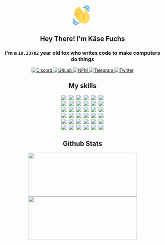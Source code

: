 <div><p align=center><img src=./resources/images/wave.gif width=64px height=64px></p><h2 align=center>Hey There! I'm Käse Fuchs</h2><h3 align=center>I'm a <code>18.23782</code> year old fox who writes code to make computers do things</h3><p align=center><a href=https://discord.com/users/507526681125322772><img alt=Discord src="https://img.shields.io/badge/Discord-5865F2?logo=discord&logoColor=white&style=flat-square#3103b40ff5240df53d9a70405eeb3b3d"> </a><a href=https://gitlab.com/kasefuchs><img alt=GitLab src="https://img.shields.io/badge/GitLab-330F63?logo=gitlab&logoColor=white&style=flat-square#3103b40ff5240df53d9a70405eeb3b3d"> </a><a href=https://npmjs.com/~kasefuchs><img alt=NPM src="https://img.shields.io/badge/NPM-CB3837?logo=npm&logoColor=white&style=flat-square#3103b40ff5240df53d9a70405eeb3b3d"> </a><a href=https://t.me/kasefuchs><img alt=Telegram src="https://img.shields.io/badge/Telegram-2CA5E0?logo=telegram&logoColor=white&style=flat-square#3103b40ff5240df53d9a70405eeb3b3d"> </a><a href=https://twitter.com/kasefuchs><img alt=Twitter src="https://img.shields.io/badge/Twitter-1DA1F2?logo=twitter&logoColor=white&style=flat-square#3103b40ff5240df53d9a70405eeb3b3d"></a></p><h2 align=center>My skills</h2><p align=center><a href=https://aws.amazon.com/ ><picture><source srcset="https://skillicons.dev/icons?i=aws&theme=dark#3103b40ff5240df53d9a70405eeb3b3d" media="(prefers-color-scheme: dark)"><source srcset="https://skillicons.dev/icons?i=aws&theme=light#3103b40ff5240df53d9a70405eeb3b3d" media="(prefers-color-scheme: light), (prefers-color-scheme: no-preference)"><img src="https://skillicons.dev/icons?i=aws&theme=light#3103b40ff5240df53d9a70405eeb3b3d"></picture></a>&nbsp;&nbsp;<a href=https://en.wikipedia.org/wiki/Bash_(Unix_shell)><picture><source srcset="https://skillicons.dev/icons?i=bash&theme=dark#3103b40ff5240df53d9a70405eeb3b3d" media="(prefers-color-scheme: dark)"><source srcset="https://skillicons.dev/icons?i=bash&theme=light#3103b40ff5240df53d9a70405eeb3b3d" media="(prefers-color-scheme: light), (prefers-color-scheme: no-preference)"><img src="https://skillicons.dev/icons?i=bash&theme=light#3103b40ff5240df53d9a70405eeb3b3d"></picture></a>&nbsp;&nbsp;<a href=https://discord.com/developers/docs><picture><source srcset="https://skillicons.dev/icons?i=bots&theme=dark#3103b40ff5240df53d9a70405eeb3b3d" media="(prefers-color-scheme: dark)"><source srcset="https://skillicons.dev/icons?i=bots&theme=light#3103b40ff5240df53d9a70405eeb3b3d" media="(prefers-color-scheme: light), (prefers-color-scheme: no-preference)"><img src="https://skillicons.dev/icons?i=bots&theme=light#3103b40ff5240df53d9a70405eeb3b3d"></picture></a>&nbsp;&nbsp;<a href=https://www.cloudflare.com/ ><picture><source srcset="https://skillicons.dev/icons?i=cloudflare&theme=dark#3103b40ff5240df53d9a70405eeb3b3d" media="(prefers-color-scheme: dark)"><source srcset="https://skillicons.dev/icons?i=cloudflare&theme=light#3103b40ff5240df53d9a70405eeb3b3d" media="(prefers-color-scheme: light), (prefers-color-scheme: no-preference)"><img src="https://skillicons.dev/icons?i=cloudflare&theme=light#3103b40ff5240df53d9a70405eeb3b3d"></picture></a>&nbsp;&nbsp;<a href=https://en.wikipedia.org/wiki/CSS><picture><source srcset="https://skillicons.dev/icons?i=css&theme=dark#3103b40ff5240df53d9a70405eeb3b3d" media="(prefers-color-scheme: dark)"><source srcset="https://skillicons.dev/icons?i=css&theme=light#3103b40ff5240df53d9a70405eeb3b3d" media="(prefers-color-scheme: light), (prefers-color-scheme: no-preference)"><img src="https://skillicons.dev/icons?i=css&theme=light#3103b40ff5240df53d9a70405eeb3b3d"></picture></a>&nbsp;&nbsp;<a href=https://www.docker.com/ ><picture><source srcset="https://skillicons.dev/icons?i=docker&theme=dark#3103b40ff5240df53d9a70405eeb3b3d" media="(prefers-color-scheme: dark)"><source srcset="https://skillicons.dev/icons?i=docker&theme=light#3103b40ff5240df53d9a70405eeb3b3d" media="(prefers-color-scheme: light), (prefers-color-scheme: no-preference)"><img src="https://skillicons.dev/icons?i=docker&theme=light#3103b40ff5240df53d9a70405eeb3b3d"></picture></a><br><a href=https://www.electronjs.org/ ><picture><source srcset="https://skillicons.dev/icons?i=electron&theme=dark#3103b40ff5240df53d9a70405eeb3b3d" media="(prefers-color-scheme: dark)"><source srcset="https://skillicons.dev/icons?i=electron&theme=light#3103b40ff5240df53d9a70405eeb3b3d" media="(prefers-color-scheme: light), (prefers-color-scheme: no-preference)"><img src="https://skillicons.dev/icons?i=electron&theme=light#3103b40ff5240df53d9a70405eeb3b3d"></picture></a>&nbsp;&nbsp;<a href=https://expressjs.com/ ><picture><source srcset="https://skillicons.dev/icons?i=express&theme=dark#3103b40ff5240df53d9a70405eeb3b3d" media="(prefers-color-scheme: dark)"><source srcset="https://skillicons.dev/icons?i=express&theme=light#3103b40ff5240df53d9a70405eeb3b3d" media="(prefers-color-scheme: light), (prefers-color-scheme: no-preference)"><img src="https://skillicons.dev/icons?i=express&theme=light#3103b40ff5240df53d9a70405eeb3b3d"></picture></a>&nbsp;&nbsp;<a href=https://www.figma.com/ ><picture><source srcset="https://skillicons.dev/icons?i=figma&theme=dark#3103b40ff5240df53d9a70405eeb3b3d" media="(prefers-color-scheme: dark)"><source srcset="https://skillicons.dev/icons?i=figma&theme=light#3103b40ff5240df53d9a70405eeb3b3d" media="(prefers-color-scheme: light), (prefers-color-scheme: no-preference)"><img src="https://skillicons.dev/icons?i=figma&theme=light#3103b40ff5240df53d9a70405eeb3b3d"></picture></a>&nbsp;&nbsp;<a href=https://firebase.google.com/ ><picture><source srcset="https://skillicons.dev/icons?i=firebase&theme=dark#3103b40ff5240df53d9a70405eeb3b3d" media="(prefers-color-scheme: dark)"><source srcset="https://skillicons.dev/icons?i=firebase&theme=light#3103b40ff5240df53d9a70405eeb3b3d" media="(prefers-color-scheme: light), (prefers-color-scheme: no-preference)"><img src="https://skillicons.dev/icons?i=firebase&theme=light#3103b40ff5240df53d9a70405eeb3b3d"></picture></a>&nbsp;&nbsp;<a href=https://flask.palletsprojects.com/ ><picture><source srcset="https://skillicons.dev/icons?i=flask&theme=dark#3103b40ff5240df53d9a70405eeb3b3d" media="(prefers-color-scheme: dark)"><source srcset="https://skillicons.dev/icons?i=flask&theme=light#3103b40ff5240df53d9a70405eeb3b3d" media="(prefers-color-scheme: light), (prefers-color-scheme: no-preference)"><img src="https://skillicons.dev/icons?i=flask&theme=light#3103b40ff5240df53d9a70405eeb3b3d"></picture></a>&nbsp;&nbsp;<a href=https://cloud.google.com/ ><picture><source srcset="https://skillicons.dev/icons?i=gcp&theme=dark#3103b40ff5240df53d9a70405eeb3b3d" media="(prefers-color-scheme: dark)"><source srcset="https://skillicons.dev/icons?i=gcp&theme=light#3103b40ff5240df53d9a70405eeb3b3d" media="(prefers-color-scheme: light), (prefers-color-scheme: no-preference)"><img src="https://skillicons.dev/icons?i=gcp&theme=light#3103b40ff5240df53d9a70405eeb3b3d"></picture></a><br><a href=https://git-scm.com/ ><picture><source srcset="https://skillicons.dev/icons?i=git&theme=dark#3103b40ff5240df53d9a70405eeb3b3d" media="(prefers-color-scheme: dark)"><source srcset="https://skillicons.dev/icons?i=git&theme=light#3103b40ff5240df53d9a70405eeb3b3d" media="(prefers-color-scheme: light), (prefers-color-scheme: no-preference)"><img src="https://skillicons.dev/icons?i=git&theme=light#3103b40ff5240df53d9a70405eeb3b3d"></picture></a>&nbsp;&nbsp;<a href=https://github.com/ ><picture><source srcset="https://skillicons.dev/icons?i=github&theme=dark#3103b40ff5240df53d9a70405eeb3b3d" media="(prefers-color-scheme: dark)"><source srcset="https://skillicons.dev/icons?i=github&theme=light#3103b40ff5240df53d9a70405eeb3b3d" media="(prefers-color-scheme: light), (prefers-color-scheme: no-preference)"><img src="https://skillicons.dev/icons?i=github&theme=light#3103b40ff5240df53d9a70405eeb3b3d"></picture></a>&nbsp;&nbsp;<a href=https://gitlab.com/ ><picture><source srcset="https://skillicons.dev/icons?i=gitlab&theme=dark#3103b40ff5240df53d9a70405eeb3b3d" media="(prefers-color-scheme: dark)"><source srcset="https://skillicons.dev/icons?i=gitlab&theme=light#3103b40ff5240df53d9a70405eeb3b3d" media="(prefers-color-scheme: light), (prefers-color-scheme: no-preference)"><img src="https://skillicons.dev/icons?i=gitlab&theme=light#3103b40ff5240df53d9a70405eeb3b3d"></picture></a>&nbsp;&nbsp;<a href=https://www.heroku.com/ ><picture><source srcset="https://skillicons.dev/icons?i=heroku&theme=dark#3103b40ff5240df53d9a70405eeb3b3d" media="(prefers-color-scheme: dark)"><source srcset="https://skillicons.dev/icons?i=heroku&theme=light#3103b40ff5240df53d9a70405eeb3b3d" media="(prefers-color-scheme: light), (prefers-color-scheme: no-preference)"><img src="https://skillicons.dev/icons?i=heroku&theme=light#3103b40ff5240df53d9a70405eeb3b3d"></picture></a>&nbsp;&nbsp;<a href=https://en.wikipedia.org/wiki/HTML><picture><source srcset="https://skillicons.dev/icons?i=html&theme=dark#3103b40ff5240df53d9a70405eeb3b3d" media="(prefers-color-scheme: dark)"><source srcset="https://skillicons.dev/icons?i=html&theme=light#3103b40ff5240df53d9a70405eeb3b3d" media="(prefers-color-scheme: light), (prefers-color-scheme: no-preference)"><img src="https://skillicons.dev/icons?i=html&theme=light#3103b40ff5240df53d9a70405eeb3b3d"></picture></a>&nbsp;&nbsp;<a href=https://en.wikipedia.org/wiki/JavaScript><picture><source srcset="https://skillicons.dev/icons?i=js&theme=dark#3103b40ff5240df53d9a70405eeb3b3d" media="(prefers-color-scheme: dark)"><source srcset="https://skillicons.dev/icons?i=js&theme=light#3103b40ff5240df53d9a70405eeb3b3d" media="(prefers-color-scheme: light), (prefers-color-scheme: no-preference)"><img src="https://skillicons.dev/icons?i=js&theme=light#3103b40ff5240df53d9a70405eeb3b3d"></picture></a><br><a href=https://en.wikipedia.org/wiki/Linux><picture><source srcset="https://skillicons.dev/icons?i=linux&theme=dark#3103b40ff5240df53d9a70405eeb3b3d" media="(prefers-color-scheme: dark)"><source srcset="https://skillicons.dev/icons?i=linux&theme=light#3103b40ff5240df53d9a70405eeb3b3d" media="(prefers-color-scheme: light), (prefers-color-scheme: no-preference)"><img src="https://skillicons.dev/icons?i=linux&theme=light#3103b40ff5240df53d9a70405eeb3b3d"></picture></a>&nbsp;&nbsp;<a href=https://mui.com/ ><picture><source srcset="https://skillicons.dev/icons?i=materialui&theme=dark#3103b40ff5240df53d9a70405eeb3b3d" media="(prefers-color-scheme: dark)"><source srcset="https://skillicons.dev/icons?i=materialui&theme=light#3103b40ff5240df53d9a70405eeb3b3d" media="(prefers-color-scheme: light), (prefers-color-scheme: no-preference)"><img src="https://skillicons.dev/icons?i=materialui&theme=light#3103b40ff5240df53d9a70405eeb3b3d"></picture></a>&nbsp;&nbsp;<a href=https://en.wikipedia.org/wiki/Markdown><picture><source srcset="https://skillicons.dev/icons?i=md&theme=dark#3103b40ff5240df53d9a70405eeb3b3d" media="(prefers-color-scheme: dark)"><source srcset="https://skillicons.dev/icons?i=md&theme=light#3103b40ff5240df53d9a70405eeb3b3d" media="(prefers-color-scheme: light), (prefers-color-scheme: no-preference)"><img src="https://skillicons.dev/icons?i=md&theme=light#3103b40ff5240df53d9a70405eeb3b3d"></picture></a>&nbsp;&nbsp;<a href=https://www.mongodb.com/ ><picture><source srcset="https://skillicons.dev/icons?i=mongodb&theme=dark#3103b40ff5240df53d9a70405eeb3b3d" media="(prefers-color-scheme: dark)"><source srcset="https://skillicons.dev/icons?i=mongodb&theme=light#3103b40ff5240df53d9a70405eeb3b3d" media="(prefers-color-scheme: light), (prefers-color-scheme: no-preference)"><img src="https://skillicons.dev/icons?i=mongodb&theme=light#3103b40ff5240df53d9a70405eeb3b3d"></picture></a>&nbsp;&nbsp;<a href=https://www.mysql.com/ ><picture><source srcset="https://skillicons.dev/icons?i=mysql&theme=dark#3103b40ff5240df53d9a70405eeb3b3d" media="(prefers-color-scheme: dark)"><source srcset="https://skillicons.dev/icons?i=mysql&theme=light#3103b40ff5240df53d9a70405eeb3b3d" media="(prefers-color-scheme: light), (prefers-color-scheme: no-preference)"><img src="https://skillicons.dev/icons?i=mysql&theme=light#3103b40ff5240df53d9a70405eeb3b3d"></picture></a>&nbsp;&nbsp;<a href=https://nextjs.org/ ><picture><source srcset="https://skillicons.dev/icons?i=nextjs&theme=dark#3103b40ff5240df53d9a70405eeb3b3d" media="(prefers-color-scheme: dark)"><source srcset="https://skillicons.dev/icons?i=nextjs&theme=light#3103b40ff5240df53d9a70405eeb3b3d" media="(prefers-color-scheme: light), (prefers-color-scheme: no-preference)"><img src="https://skillicons.dev/icons?i=nextjs&theme=light#3103b40ff5240df53d9a70405eeb3b3d"></picture></a><br><a href=https://nodejs.org/en/ ><picture><source srcset="https://skillicons.dev/icons?i=nodejs&theme=dark#3103b40ff5240df53d9a70405eeb3b3d" media="(prefers-color-scheme: dark)"><source srcset="https://skillicons.dev/icons?i=nodejs&theme=light#3103b40ff5240df53d9a70405eeb3b3d" media="(prefers-color-scheme: light), (prefers-color-scheme: no-preference)"><img src="https://skillicons.dev/icons?i=nodejs&theme=light#3103b40ff5240df53d9a70405eeb3b3d"></picture></a>&nbsp;&nbsp;<a href=https://www.postgresql.org/ ><picture><source srcset="https://skillicons.dev/icons?i=postgres&theme=dark#3103b40ff5240df53d9a70405eeb3b3d" media="(prefers-color-scheme: dark)"><source srcset="https://skillicons.dev/icons?i=postgres&theme=light#3103b40ff5240df53d9a70405eeb3b3d" media="(prefers-color-scheme: light), (prefers-color-scheme: no-preference)"><img src="https://skillicons.dev/icons?i=postgres&theme=light#3103b40ff5240df53d9a70405eeb3b3d"></picture></a>&nbsp;&nbsp;<a href=https://learn.microsoft.com/en-us/powershell/ ><picture><source srcset="https://skillicons.dev/icons?i=powershell&theme=dark#3103b40ff5240df53d9a70405eeb3b3d" media="(prefers-color-scheme: dark)"><source srcset="https://skillicons.dev/icons?i=powershell&theme=light#3103b40ff5240df53d9a70405eeb3b3d" media="(prefers-color-scheme: light), (prefers-color-scheme: no-preference)"><img src="https://skillicons.dev/icons?i=powershell&theme=light#3103b40ff5240df53d9a70405eeb3b3d"></picture></a>&nbsp;&nbsp;<a href=https://www.python.org/ ><picture><source srcset="https://skillicons.dev/icons?i=py&theme=dark#3103b40ff5240df53d9a70405eeb3b3d" media="(prefers-color-scheme: dark)"><source srcset="https://skillicons.dev/icons?i=py&theme=light#3103b40ff5240df53d9a70405eeb3b3d" media="(prefers-color-scheme: light), (prefers-color-scheme: no-preference)"><img src="https://skillicons.dev/icons?i=py&theme=light#3103b40ff5240df53d9a70405eeb3b3d"></picture></a>&nbsp;&nbsp;<a href=https://www.raspberrypi.org/ ><picture><source srcset="https://skillicons.dev/icons?i=raspberrypi&theme=dark#3103b40ff5240df53d9a70405eeb3b3d" media="(prefers-color-scheme: dark)"><source srcset="https://skillicons.dev/icons?i=raspberrypi&theme=light#3103b40ff5240df53d9a70405eeb3b3d" media="(prefers-color-scheme: light), (prefers-color-scheme: no-preference)"><img src="https://skillicons.dev/icons?i=raspberrypi&theme=light#3103b40ff5240df53d9a70405eeb3b3d"></picture></a>&nbsp;&nbsp;<a href=https://reactjs.org/ ><picture><source srcset="https://skillicons.dev/icons?i=react&theme=dark#3103b40ff5240df53d9a70405eeb3b3d" media="(prefers-color-scheme: dark)"><source srcset="https://skillicons.dev/icons?i=react&theme=light#3103b40ff5240df53d9a70405eeb3b3d" media="(prefers-color-scheme: light), (prefers-color-scheme: no-preference)"><img src="https://skillicons.dev/icons?i=react&theme=light#3103b40ff5240df53d9a70405eeb3b3d"></picture></a><br><a href=https://redux.js.org/ ><picture><source srcset="https://skillicons.dev/icons?i=redux&theme=dark#3103b40ff5240df53d9a70405eeb3b3d" media="(prefers-color-scheme: dark)"><source srcset="https://skillicons.dev/icons?i=redux&theme=light#3103b40ff5240df53d9a70405eeb3b3d" media="(prefers-color-scheme: light), (prefers-color-scheme: no-preference)"><img src="https://skillicons.dev/icons?i=redux&theme=light#3103b40ff5240df53d9a70405eeb3b3d"></picture></a>&nbsp;&nbsp;<a href=https://en.wikipedia.org/wiki/Regular_expression><picture><source srcset="https://skillicons.dev/icons?i=regex&theme=dark#3103b40ff5240df53d9a70405eeb3b3d" media="(prefers-color-scheme: dark)"><source srcset="https://skillicons.dev/icons?i=regex&theme=light#3103b40ff5240df53d9a70405eeb3b3d" media="(prefers-color-scheme: light), (prefers-color-scheme: no-preference)"><img src="https://skillicons.dev/icons?i=regex&theme=light#3103b40ff5240df53d9a70405eeb3b3d"></picture></a>&nbsp;&nbsp;<a href=https://en.wikipedia.org/wiki/Sass_(stylesheet_language)><picture><source srcset="https://skillicons.dev/icons?i=sass&theme=dark#3103b40ff5240df53d9a70405eeb3b3d" media="(prefers-color-scheme: dark)"><source srcset="https://skillicons.dev/icons?i=sass&theme=light#3103b40ff5240df53d9a70405eeb3b3d" media="(prefers-color-scheme: light), (prefers-color-scheme: no-preference)"><img src="https://skillicons.dev/icons?i=sass&theme=light#3103b40ff5240df53d9a70405eeb3b3d"></picture></a>&nbsp;&nbsp;<a href=https://www.typescriptlang.org/ ><picture><source srcset="https://skillicons.dev/icons?i=ts&theme=dark#3103b40ff5240df53d9a70405eeb3b3d" media="(prefers-color-scheme: dark)"><source srcset="https://skillicons.dev/icons?i=ts&theme=light#3103b40ff5240df53d9a70405eeb3b3d" media="(prefers-color-scheme: light), (prefers-color-scheme: no-preference)"><img src="https://skillicons.dev/icons?i=ts&theme=light#3103b40ff5240df53d9a70405eeb3b3d"></picture></a>&nbsp;&nbsp;<a href=https://unity.com/ ><picture><source srcset="https://skillicons.dev/icons?i=unity&theme=dark#3103b40ff5240df53d9a70405eeb3b3d" media="(prefers-color-scheme: dark)"><source srcset="https://skillicons.dev/icons?i=unity&theme=light#3103b40ff5240df53d9a70405eeb3b3d" media="(prefers-color-scheme: light), (prefers-color-scheme: no-preference)"><img src="https://skillicons.dev/icons?i=unity&theme=light#3103b40ff5240df53d9a70405eeb3b3d"></picture></a>&nbsp;&nbsp;<a href=https://workers.cloudflare.com/ ><picture><source srcset="https://skillicons.dev/icons?i=workers&theme=dark#3103b40ff5240df53d9a70405eeb3b3d" media="(prefers-color-scheme: dark)"><source srcset="https://skillicons.dev/icons?i=workers&theme=light#3103b40ff5240df53d9a70405eeb3b3d" media="(prefers-color-scheme: light), (prefers-color-scheme: no-preference)"><img src="https://skillicons.dev/icons?i=workers&theme=light#3103b40ff5240df53d9a70405eeb3b3d"></picture></a><br></p><h2 align=center>Github Stats</h2><p align=center><picture><source srcset="https://github-readme-stats-kasefuchs.vercel.app/api/?count_private=true&hide_border=true&hide_rank=true&line_height=20&hide_title=true&username=Kasefuchs&theme=dark#3103b40ff5240df53d9a70405eeb3b3d" media="(prefers-color-scheme: dark)"><source srcset="https://github-readme-stats-kasefuchs.vercel.app/api/?count_private=true&hide_border=true&hide_rank=true&line_height=20&hide_title=true&username=Kasefuchs&theme=light#3103b40ff5240df53d9a70405eeb3b3d" media="(prefers-color-scheme: light), (prefers-color-scheme: no-preference)"><img align=middle width=350 height=140 src="https://github-readme-stats-kasefuchs.vercel.app/api/?count_private=true&hide_border=true&hide_rank=true&line_height=20&hide_title=true&username=Kasefuchs&theme=light#3103b40ff5240df53d9a70405eeb3b3d"></picture><picture><source srcset="https://github-readme-stats-kasefuchs.vercel.app/api/top-langs/?count_private=true&hide_border=true&layout=compact&username=Kasefuchs&theme=dark#3103b40ff5240df53d9a70405eeb3b3d" media="(prefers-color-scheme: dark)"><source srcset="https://github-readme-stats-kasefuchs.vercel.app/api/top-langs/?count_private=true&hide_border=true&layout=compact&username=Kasefuchs&theme=light#3103b40ff5240df53d9a70405eeb3b3d" media="(prefers-color-scheme: light), (prefers-color-scheme: no-preference)"><img align=middle width=350 height=140 src="https://github-readme-stats-kasefuchs.vercel.app/api/top-langs/?count_private=true&hide_border=true&layout=compact&username=Kasefuchs&theme=light#3103b40ff5240df53d9a70405eeb3b3d"></picture></p><img src="https://hit.yhype.me/github/profile?user_id=64592097#3103b40ff5240df53d9a70405eeb3b3d" alt=""></div>